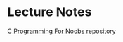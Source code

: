 # Lecture Notes

<a href="https://github.com/pedrampasandide/C-Programming-For-Noobs" target="_blank">C Programming For Noobs repository</a>

